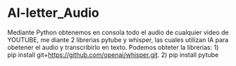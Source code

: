 # AI-letter_Audio
Mediante Python obtenemos en consola todo el audio de cualquier video de YOUTUBE, me diante 2 librerias  pytube y whisper, las cuales utilizan IA para obetener el audio y transcribirlo en texto. Podemos obteter la librerias: 1) pip install git+https://github.com/openai/whisper.git. 2) pip install pytube
